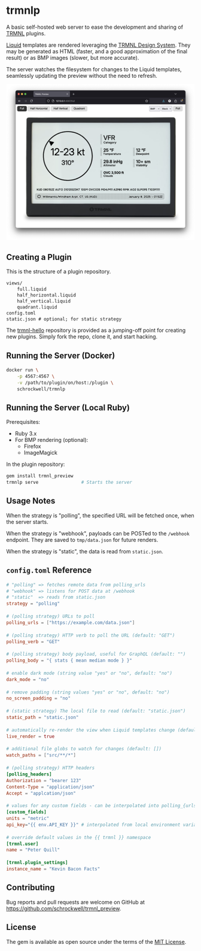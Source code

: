 # trmnlp

A basic self-hosted web server to ease the development and sharing of [TRMNL](https://usetrmnl.com/) plugins.

[Liquid](https://shopify.github.io/liquid/) templates are rendered leveraging the [TRMNL Design System](https://usetrmnl.com/framework). They may be generated as HTML (faster, and a good approximation of the final result) or as BMP images (slower, but more accurate).

The server watches the filesystem for changes to the Liquid templates, seamlessly updating the preview without the need to refresh.

![Screenshot](docs/preview.png)

## Creating a Plugin

This is the structure of a plugin repository.

```
views/
    full.liquid
    half_horizontal.liquid
    half_vertical.liquid
    quadrant.liquid
config.toml
static.json # optional; for static strategy
```

The [trmnl-hello](https://github.com/schrockwell/trmnl-hello) repository is provided as a jumping-off point for creating new plugins. Simply fork the repo, clone it, and start hacking.

## Running the Server (Docker)

```sh
docker run \
    -p 4567:4567 \
    -v /path/to/plugin/on/host:/plugin \
    schrockwell/trmnlp
```

## Running the Server (Local Ruby)

Prerequisites:

- Ruby 3.x
- For BMP rendering (optional):
  - Firefox
  - ImageMagick

In the plugin repository:

```sh
gem install trmnl_preview
trmnlp serve                # Starts the server
```

## Usage Notes

When the strategy is "polling", the specified URL will be fetched once, when the server starts.

When the strategy is "webhook", payloads can be POSTed to the `/webhook` endpoint. They are saved to `tmp/data.json` for future renders.

When the strategy is "static", the data is read from `static.json`.

## `config.toml` Reference

```toml
# "polling" => fetches remote data from polling_urls
# "webhook" => listens for POST data at /webhook
# "static"  => reads from static.json
strategy = "polling"

# (polling strategy) URLs to poll
polling_urls = ["https://example.com/data.json"]

# (polling strategy) HTTP verb to poll the URL (default: "GET")
polling_verb = "GET"

# (polling strategy) body payload, useful for GraphQL (default: "")
polling_body = "{ stats { mean median mode } }"

# enable dark mode (string value "yes" or "no", default: "no")
dark_mode = "no"

# remove padding (string values "yes" or "no", default: "no")
no_screen_padding = "no"

# (static strategy) The local file to read (default: "static.json")
static_path = "static.json"

# automatically re-render the view when Liquid templates change (default: true)
live_render = true

# additional file globs to watch for changes (default: [])
watch_paths = ["src/**/*"]

# (polling strategy) HTTP headers
[polling_headers]
Authorization = "bearer 123"
Content-Type = "application/json"
Accept = "applcation/json"

# values for any custom fields - can be interpolated into polling_{urls,body,headers}
[custom_fields]
units = "metric"
api_key="{{ env.API_KEY }}" # interpolated from local environment variable

# override default values in the {{ trmnl }} namespace
[trmnl.user]
name = "Peter Quill"

[trmnl.plugin_settings]
instance_name = "Kevin Bacon Facts"
```

## Contributing

Bug reports and pull requests are welcome on GitHub at https://github.com/schrockwell/trmnl_preview.

## License

The gem is available as open source under the terms of the [MIT License](https://opensource.org/licenses/MIT).
